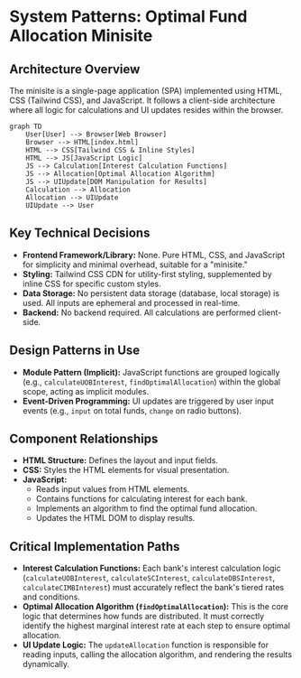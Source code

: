 # System Patterns: Optimal Fund Allocation Minisite

## Architecture Overview
The minisite is a single-page application (SPA) implemented using HTML, CSS (Tailwind CSS), and JavaScript. It follows a client-side architecture where all logic for calculations and UI updates resides within the browser.

```mermaid
graph TD
    User[User] --> Browser[Web Browser]
    Browser --> HTML[index.html]
    HTML --> CSS[Tailwind CSS & Inline Styles]
    HTML --> JS[JavaScript Logic]
    JS --> Calculation[Interest Calculation Functions]
    JS --> Allocation[Optimal Allocation Algorithm]
    JS --> UIUpdate[DOM Manipulation for Results]
    Calculation --> Allocation
    Allocation --> UIUpdate
    UIUpdate --> User
```

## Key Technical Decisions
- **Frontend Framework/Library:** None. Pure HTML, CSS, and JavaScript for simplicity and minimal overhead, suitable for a "minisite."
- **Styling:** Tailwind CSS CDN for utility-first styling, supplemented by inline CSS for specific custom styles.
- **Data Storage:** No persistent data storage (database, local storage) is used. All inputs are ephemeral and processed in real-time.
- **Backend:** No backend required. All calculations are performed client-side.

## Design Patterns in Use
- **Module Pattern (Implicit):** JavaScript functions are grouped logically (e.g., `calculateUOBInterest`, `findOptimalAllocation`) within the global scope, acting as implicit modules.
- **Event-Driven Programming:** UI updates are triggered by user input events (e.g., `input` on total funds, `change` on radio buttons).

## Component Relationships
- **HTML Structure:** Defines the layout and input fields.
- **CSS:** Styles the HTML elements for visual presentation.
- **JavaScript:**
    - Reads input values from HTML elements.
    - Contains functions for calculating interest for each bank.
    - Implements an algorithm to find the optimal fund allocation.
    - Updates the HTML DOM to display results.

## Critical Implementation Paths
- **Interest Calculation Functions:** Each bank's interest calculation logic (`calculateUOBInterest`, `calculateSCInterest`, `calculateDBSInterest`, `calculateCIMBInterest`) must accurately reflect the bank's tiered rates and conditions.
- **Optimal Allocation Algorithm (`findOptimalAllocation`):** This is the core logic that determines how funds are distributed. It must correctly identify the highest marginal interest rate at each step to ensure optimal allocation.
- **UI Update Logic:** The `updateAllocation` function is responsible for reading inputs, calling the allocation algorithm, and rendering the results dynamically.

